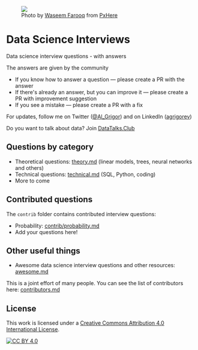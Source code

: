 
<figure>
    <img src="img/repo-logo.jpg">
    <figcaption>Photo by <a href="https://pxhere.com/en/photographer/395564">Waseem Farooq</a> from <a href="http://pxhere.com/en/photo/1446003">PxHere</a></figcaption>
</figure>

# Data Science Interviews

Data science interview questions - with answers

The answers are given by the community

* If you know how to answer a question — please create a PR with the answer
* If there's already an answer, but you can improve it — please create a PR with improvement suggestion
* If you see a mistake — please create a PR with a fix

For updates, follow me on Twitter ([@Al_Grigor](https://twitter.com/Al_Grigor)) and on LinkedIn ([agrigorev](https://www.linkedin.com/in/agrigorev))

Do you want to talk about data? Join [DataTalks.Club](https://DataTalks.Club)


## Questions by category

* Theoretical questions: [theory.md](theory.md) (linear models, trees, neural networks and others)
* Technical questions: [technical.md](technical.md) (SQL, Python, coding)
* More to come

## Contributed questions

The `contrib` folder contains contributed interview questions:

* Probability: [contrib/probability.md](contrib/probability.md)
* Add your questions here!

## Other useful things

* Awesome data science interview questions and other resources: [awesome.md](awesome.md)


This is a joint effort of many people. You can see the list of contributors here: [contributors.md](contributors.md)

## License

This work is licensed under a [Creative Commons Attribution 4.0 International License][cc-by].

[![CC BY 4.0][cc-by-image]][cc-by]

[cc-by]: http://creativecommons.org/licenses/by/4.0/
[cc-by-image]: https://i.creativecommons.org/l/by/4.0/88x31.png
